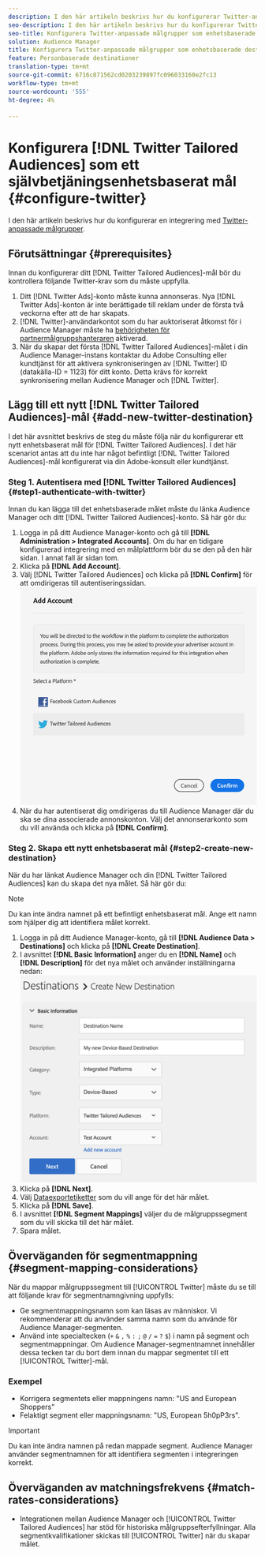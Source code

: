 ```yaml
---
description: I den här artikeln beskrivs hur du konfigurerar Twitter-anpassade målgrupper för både nya och befintliga integreringar.
seo-description: I den här artikeln beskrivs hur du konfigurerar Twitter-anpassade målgrupper för både nya och befintliga integreringar.
seo-title: Konfigurera Twitter-anpassade målgrupper som enhetsbaserade destinationer med självbetjäning
solution: Audience Manager
title: Konfigurera Twitter-anpassade målgrupper som enhetsbaserade destinationer med självbetjäning
feature: Personbaserade destinationer
translation-type: tm+mt
source-git-commit: 6716c871562cd0203239897fc096033160e2fc13
workflow-type: tm+mt
source-wordcount: '555'
ht-degree: 4%

---
```



# Konfigurera [!DNL Twitter Tailored Audiences] som ett självbetjäningsenhetsbaserat mål {#configure-twitter}

I den här artikeln beskrivs hur du konfigurerar en integrering med [Twitter-anpassade målgrupper](https://business.twitter.com/en/targeting/tailored-audiences.html).

## Förutsättningar {#prerequisites}

Innan du konfigurerar ditt [!DNL Twitter Tailored Audiences]-mål bör du kontrollera följande Twitter-krav som du måste uppfylla.

1. Ditt [!DNL Twitter Ads]-konto måste kunna annonseras. Nya [!DNL Twitter Ads]-konton är inte berättigade till reklam under de första två veckorna efter att de har skapats.
2. [!DNL Twitter]-användarkontot som du har auktoriserat åtkomst för i Audience Manager måste ha [behörigheten för partnermålgruppshanteraren](https://business.twitter.com/en/help/troubleshooting/multi-user-login-faq.html#accesslevels) aktiverad.
3. När du skapar det första [!DNL Twitter Tailored Audiences]-målet i din Audience Manager-instans kontaktar du Adobe Consulting eller kundtjänst för att aktivera synkroniseringen av [!DNL Twitter] ID (datakälla-ID = 1123) för ditt konto. Detta krävs för korrekt synkronisering mellan Audience Manager och [!DNL Twitter].

## Lägg till ett nytt [!DNL Twitter Tailored Audiences]-mål {#add-new-twitter-destination}

I det här avsnittet beskrivs de steg du måste följa när du konfigurerar ett nytt enhetsbaserat mål för [!DNL Twitter Tailored Audiences]. I det här scenariot antas att du inte har något befintligt [!DNL Twitter Tailored Audiences]-mål konfigurerat via din Adobe-konsult eller kundtjänst.

### Steg 1. Autentisera med [!DNL Twitter Tailored Audiences] {#step1-authenticate-with-twitter}

Innan du kan lägga till det enhetsbaserade målet måste du länka Audience Manager och ditt [!DNL Twitter Tailored Audiences]-konto. Så här gör du:

1. Logga in på ditt Audience Manager-konto och gå till **[!DNL Administration > Integrated Accounts]**. Om du har en tidigare konfigurerad integrering med en målplattform bör du se den på den här sidan. I annat fall är sidan tom.
1. Klicka på **[!DNL Add Account]**.
1. Välj [!DNL Twitter Tailored Audiences] och klicka på **[!DNL Confirm]** för att omdirigeras till autentiseringssidan.                     ![integrerade plattformar](assets/dbd-integrated-platforms.png)
1. När du har autentiserat dig omdirigeras du till Audience Manager där du ska se dina associerade annonskonton. Välj det annonserarkonto som du vill använda och klicka på **[!DNL Confirm]**.

### Steg 2. Skapa ett nytt enhetsbaserat mål {#step2-create-new-destination}

När du har länkat Audience Manager och din [!DNL Twitter Tailored Audiences] kan du skapa det nya målet. Så här gör du:

>[!NOTE]
>
>Du kan inte ändra namnet på ett befintligt enhetsbaserat mål. Ange ett namn som hjälper dig att identifiera målet korrekt.

1. Logga in på ditt Audience Manager-konto, gå till **[!DNL Audience Data > Destinations]** och klicka på **[!DNL Create Destination]**.
1. I avsnittet **[!DNL Basic Information]** anger du en **[!DNL Name]** och **[!DNL Description]** för det nya målet och använder inställningarna nedan: ![konfiguration](assets/dbd-new-basic.png)
1. Klicka på **[!DNL Next]**.
1. Välj [Dataexportetiketter](/help/using/features/data-export-controls.md#controls-labels) som du vill ange för det här målet.
1. Klicka på **[!DNL Save]**.
1. I avsnittet **[!DNL Segment Mappings]** väljer du de målgruppssegment som du vill skicka till det här målet.
1. Spara målet.

## Överväganden för segmentmappning {#segment-mapping-considerations}

När du mappar målgruppssegment till [!UICONTROL Twitter] måste du se till att följande krav för segmentnamngivning uppfylls:

* Ge segmentmappningsnamn som kan läsas av människor. Vi rekommenderar att du använder samma namn som du använde för Audience Manager-segmenten.
* Använd inte specialtecken (`+` `&` `,` `%` `:` `;` `@` `/` `=` `?` `$`) i namn på segment och segmentmappningar. Om Audience Manager-segmentnamnet innehåller dessa tecken tar du bort dem innan du mappar segmentet till ett [!UICONTROL Twitter]-mål.

### Exempel

* Korrigera segmentets eller mappningens namn: &quot;US and European Shoppers&quot;
* Felaktigt segment eller mappningsnamn: &quot;US, European 5h0pP3rs&quot;.

>[!IMPORTANT]
>
>Du kan inte ändra namnen på redan mappade segment. Audience Manager använder segmentnamnen för att identifiera segmenten i integreringen korrekt.

## Överväganden av matchningsfrekvens {#match-rates-considerations}

* Integrationen mellan Audience Manager och [!UICONTROL Twitter Tailored Audiences] har stöd för historiska målgruppsefterfyllningar. Alla segmentkvalifikationer skickas till [!UICONTROL Twitter] när du skapar målet.
